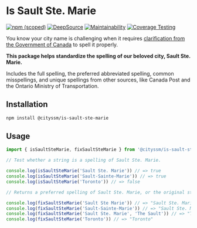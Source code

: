 # Is Sault Ste. Marie

[![npm (scoped)](https://img.shields.io/npm/v/%40cityssm/is-sault-ste-marie)](https://www.npmjs.com/package/@cityssm/is-sault-ste-marie)
[![DeepSource](https://app.deepsource.com/gh/cityssm/is-sault-ste-marie.svg/?label=active+issues&show_trend=true&token=4oKKC7nU8DJt6p8_gbYnL4im)](https://app.deepsource.com/gh/cityssm/is-sault-ste-marie/)
[![Maintainability](https://api.codeclimate.com/v1/badges/839fac32847d10185de3/maintainability)](https://codeclimate.com/github/cityssm/is-sault-ste-marie/maintainability)
[![Coverage Testing](https://github.com/cityssm/is-sault-ste-marie/actions/workflows/coverage.yml/badge.svg)](https://github.com/cityssm/is-sault-ste-marie/actions/workflows/coverage.yml)

You know your city name is challenging when it requires
[clarification from the Government of Canada](https://www.noslangues-ourlanguages.gc.ca/en/writing-tips-plus/sault-ste.-marie-soo-saultite.html)
to spell it properly.

**This package helps standardize the spelling of our beloved city, Sault Ste. Marie.**

Includes the full spelling, the preferred abbreviated spelling,
common misspellings, and unique spellings from other sources,
like Canada Post and the Ontario Ministry of Transportation.

## Installation

```sh
npm install @cityssm/is-sault-ste-marie
```

## Usage

```javascript
import { isSaultSteMarie, fixSaultSteMarie } from '@cityssm/is-sault-ste-marie'

// Test whether a string is a spelling of Sault Ste. Marie.

console.log(isSaultSteMarie('Sault Ste. Marie')) // => true
console.log(isSaultSteMarie('Sault-Sainte-Marie')) // => true
console.log(isSaultSteMarie('Toronto')) // => false

// Returns a preferred spelling of Sault Ste. Marie, or the original string.

console.log(fixSaultSteMarie('Sault Ste Marie')) // => "Sault Ste. Marie"
console.log(fixSaultSteMarie('Sault-Sainte-Marie')) // => "Sault Ste. Marie"
console.log(fixSaultSteMarie('Sault Ste. Marie', 'The Sault')) // => "The Sault"
console.log(fixSaultSteMarie('Toronto')) // => "Toronto"
```
